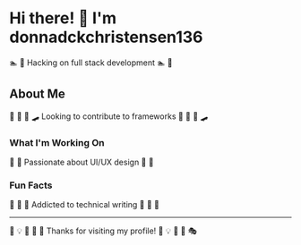# Hi there! 👋 I'm donnadckchristensen136

🏊 🎯 Hacking on full stack development 🏊 🎯

## About Me
🥋 🚴 🚵 🛹 Looking to contribute to frameworks 🥋 🚴 🚵 🛹

### What I'm Working On
🎽 🎱 Passionate about UI/UX design 🎽 🎱

### Fun Facts
🏸 🚣 🏓 Addicted to technical writing 🏸 🚣 🏓

---
🎯 💡 🌟 🚣 🛶 Thanks for visiting my profile! 🚵 💡 🏒 🚴 🎭
